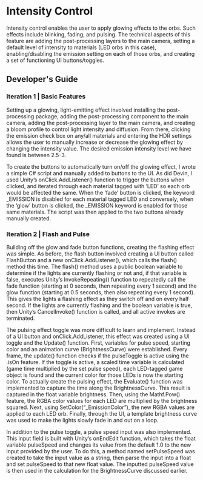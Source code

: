 # Intensity Control
Intensity control enables the user to apply glowing effects to the orbs. Such effects include blinking, fading, and pulsing. The technical aspects of this feature are adding the post-processing layers to the main camera, setting a default level of intensity to materials (LED orbs in this case), enabling/disabling the emission setting on each of those orbs, and creating a set of functioning UI buttons/toggles. 

## Developer's Guide
### Iteration 1 | Basic Features
Setting up a glowing, light-emitting effect involved installing the post-processing package, adding the post-processing component to the main camera, adding the post-processing layer to the main camera, and creating a bloom profile to control light intensity and diffusion. From there, clicking the emission check box on any/all materials and entering the HDR settings allows the user to manually increase or decrease the glowing effect by changing the intensity value. The desired emission intensity level we have found is between 2.5-3. 

To create the buttons to automatically turn on/off the glowing effect, I wrote a simple C# script and manually added to buttons to the UI. As did Devin, I used Unity’s onClick.AddListener() function to trigger the buttons when clicked, and iterated through each material tagged with ‘LED’ so each orb would be affected the same. When the ‘fade’ button is clicked, the keyword _EMISSION is disabled for each material tagged LED and conversely, when the ‘glow’ button is clicked, the _EMISSION keyword is enabled for those same materials. The script was then applied to the two buttons already manually created.

### Iteration 2 | Flash and Pulse
Building off the glow and fade button functions, creating the flashing effect was simple. As before, the flash button involved creating a UI button called FlashButton and a new onClick.AddListener(), which calls the flash() method this time. The flash() method uses a public boolean variable to determine if the lights are currently flashing or not and, if that variable is false, executes Unity’s InvokeRepeating() function to repeatedly call the fade function (starting at 0 seconds, then repeating every 1 second) and the glow function (starting at 0.5 seconds, then also repeating every 1 second). This gives the lights a flashing effect as they switch off and on every half second. If the lights are currently flashing and the boolean variable is true, then Unity’s CancelInvoke() function is called, and all active invokes are terminated. 

The pulsing effect toggle was more difficult to learn and implement. Instead of a UI button and onClick.AddListener, this effect was created using a UI toggle and the Update() function. First, variables for pulse speed, starting color and an animation curve (BrightnessCurve) were established. Every frame, the update() function checks if the pulseToggle is active using the .isOn feature. If the toggle is active, a scaled time variable is calculated (game time multiplied by the set pulse speed), each LED-tagged game object is found and the current color for those LEDs is now the starting color. To actually create the pulsing effect, the Evaluate() function was implemented to capture the time along the BrightnessCurve. This result is captured in the float variable brightness. Then, using the Mathf.Pow() feature, the RGBA color values for each LED are multiplied by the brightness squared. Next, using SetColor(“_EmissionColor”), the new RGBA values are applied to each LED orb. Finally, through the UI, a template brightness curve was used to make the lights slowly fade in and out on a loop.

In addition to the pulse toggle, a pulse speed input was also implemented. This input field is built with Unity’s onEndEdit function, which takes the float variable pulseSpeed and changes its value from the default 1.0 to the new input provided by the user. To do this, a method named setPulseSpeed was created to take the input value as a string, then parse the input into a float and set pulseSpeed to that new float value. The inputted pulseSpeed value is then used in the calculation for the BrightnessCurve discussed earlier.
